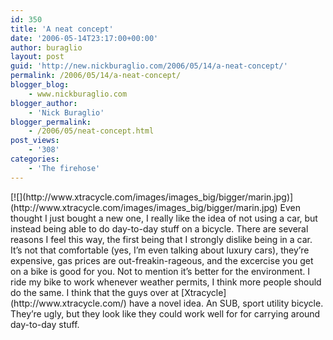 ```yaml
---
id: 350
title: 'A neat concept'
date: '2006-05-14T23:17:00+00:00'
author: buraglio
layout: post
guid: 'http://new.nickburaglio.com/2006/05/14/a-neat-concept/'
permalink: /2006/05/14/a-neat-concept/
blogger_blog:
    - www.nickburaglio.com
blogger_author:
    - 'Nick Buraglio'
blogger_permalink:
    - /2006/05/neat-concept.html
post_views:
    - '308'
categories:
    - 'The firehose'
---
```


<div></div>[![](http://www.xtracycle.com/images/images_big/bigger/marin.jpg)](http://www.xtracycle.com/images/images_big/bigger/marin.jpg)  
Even thought I just bought a new one, I really like the idea of not using a car, but instead being able to do day-to-day stuff on a bicycle. There are several reasons I feel this way, the first being that I strongly dislike being in a car. It’s not that comfortable (yes, I’m even talking about luxury cars), they’re expensive, gas prices are out-freakin-rageous, and the excercise you get on a bike is good for you. Not to mention it’s better for the environment.  
I ride my bike to work whenever weather permits, I think more people should do the same. I think that the guys over at [Xtracycle](http://www.xtracycle.com/) have a novel idea. An SUB, sport utility bicycle. They’re ugly, but they look like they could work well for for carrying around day-to-day stuff.

<div></div>